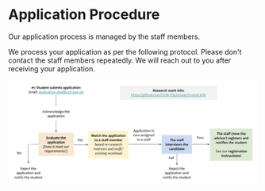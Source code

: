 # Application Procedure

Our application process is managed by the staff members. 

We process your application as per the following protocol. Please don't contact the staff members repeatedly. We will reach out to you after receiving your application. 

![application procedure](./application-process.png)
